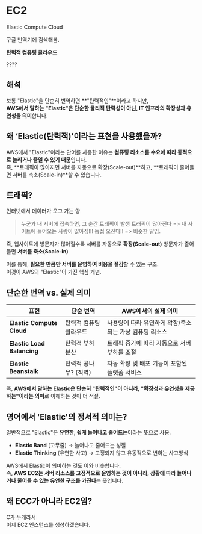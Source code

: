 # EC2

Elastic Compute Cloud  

구글 번역기에 검색해봄.  

**탄력적 컴퓨팅 클라우드**

????

## 해석

보통 "Elastic"을 단순히 번역하면 **"탄력적인"**이라고 하지만,  
**AWS에서 말하는 "Elastic"은 단순한 물리적 탄력성이 아닌, IT 인프라의 확장성과 유연성을 의미**합니다.

## **왜 ‘Elastic(탄력적)’이라는 표현을 사용했을까?**

AWS에서 "Elastic"이라는 단어를 사용한 이유는 **컴퓨팅 리소스를 수요에 따라 동적으로 늘리거나 줄일 수 있기 때문**입니다.  
즉, **트래픽이 많아지면 서버를 자동으로 확장(Scale-out)**하고, **트래픽이 줄어들면 서버를 축소(Scale-in)**할 수 있습니다.

## 트래픽?

인터넷에서 데이터가 오고 가는 양  
> 누군가 내 서버에 접속하면, 그 순간 트래픽이 발생
> 트래픽이 많아진다 => 내 사이트에 들어오는 사람이 많아짐!!!
> 동접 오진다!! => 비슷한 말임.

즉, 웹사이트에 방문자가 많아질수록 서버를 자동으로 **확장(Scale-out)** 방문자가 줄어들면 **서버를 축소(Scale-in)**

이를 통해, **필요한 만큼만 서버를 운영하여 비용을 절감**할 수 있는 구조.  
이것이 AWS의 "Elastic"이 가진 핵심 개념.

## **단순한 번역 vs. 실제 의미**

| 표현 | 단순 번역 | AWS에서의 실제 의미 |
|------|----------|------------------|
| **Elastic Compute Cloud** | 탄력적 컴퓨팅 클라우드 | 사용량에 따라 유연하게 확장/축소되는 가상 컴퓨팅 리소스 |
| **Elastic Load Balancing** | 탄력적 부하 분산 | 트래픽 증가에 따라 자동으로 서버 부하를 조절 |
| **Elastic Beanstalk** | 탄력적 콩나무? (직역) | 자동 확장 및 배포 기능이 포함된 플랫폼 서비스 |

즉, **AWS에서 말하는 Elastic은 단순히 "탄력적인"이 아니라, "확장성과 유연성을 제공하는"이라는 의미**로 이해하는 것이 더 적절.

## 영어에서 'Elastic'의 정서적 의미는?

일반적으로 "Elastic"은 **유연한, 쉽게 늘어나고 줄어드는**이라는 뜻으로 사용.  

- **Elastic Band** (고무줄) → 늘어나고 줄어드는 성질  
- **Elastic Thinking** (유연한 사고) → 고정되지 않고 유동적으로 변하는 사고방식  

AWS에서 Elastic이 의미하는 것도 이와 비슷합니다.  
즉, **AWS EC2는 서버 리소스를 고정적으로 운영하는 것이 아니라, 상황에 따라 늘어나거나 줄어들 수 있는 유연한 구조를 가진다**는 뜻입니다.

## 왜 ECC가 아니라 EC2임?

C가 두개라서  
이제 EC2 인스턴스를 생성하겠습니다.
